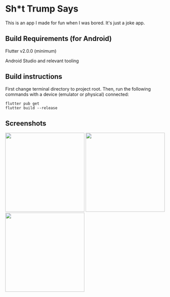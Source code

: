 # Sh*t Trump Says
This is an app I made for fun when I was bored. It's just a joke app.

## Build Requirements (for Android)
Flutter v2.0.0 (minimum)

Android Studio and relevant tooling

## Build instructions
First change terminal directory to project root. Then, run the following commands with a device (emulator or physical) connected:
```
flutter pub get
flutter build --release
```

## Screenshots
<img src="https://i.imgur.com/EFB49a0.jpg" width= 250>
<img src="https://i.imgur.com/MqXTyy5.jpg" width= 250>
<img src="https://i.imgur.com/KJlB4XP.jpg" width= 250>

